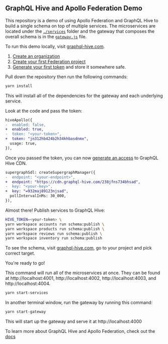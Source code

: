## GraphQL Hive and Apollo Federation Demo

This repository is a demo of using Apollo Federation and GraphQL Hive to build a single schema on top of multiple services. The microservices are located under the [`./services`](./services/) folder and the gateway that composes the overall schema is in the [`gateway.js`](./gateway.js) file.

To run this demo locally, visit [graphql-hive.com](https://graphql-hive.com/).

1. [Create an organization](https://docs.graphql-hive.com/get-started/organizations)
1. [Create your first Federation project](https://docs.graphql-hive.com/get-started/projects)
1. [Generate your first token](https://docs.graphql-hive.com/features/tokens) and store it somewhere safe.

Pull down the repository then run the following commands:

```sh
yarn install
```

This will install all of the dependencies for the gateway and each underlying service.

Look at the code and pass the token:

```diff
hiveApollo({
-  enabled: false,
+  enabled: true,
-  token: "<your-token>",
+  token: "jn312hb424b2h34khbasdnmx",
  usage: true,
}),
```

Once you passed the token, you can now [generate an access](https://docs.graphql-hive.com/features/registry-usage#cdn-access) to GraphQL Hive CDN.

```diff
supergraphSdl: createSupergraphManager({
-  endpoint: "<your-endpoint>",
+  endpoint: "https://cdn.graphql-hive.com/238jfns734bhsad",
-  key: "<your-key>",
+  key: "=932maj89123njsad",
  pollIntervalInMs: 30_000,
}),
```

Almost there! Publish services to GraphQL Hive:

```sh
HIVE_TOKEN=<your-token> \
yarn workspace accounts run schema:publish \
yarn workspace products run schema:publish \
yarn workspace reviews run schema:publish \
yarn workspace inventory run schema:publish
```

To see the schema, visit [graphql-hive.com](https://graphql-hive.com/), go to your project and pick correct target.

You're ready to go!

This command will run all of the microservices at once. They can be found at http://localhost:4001, http://localhost:4002, http://localhost:4003, and http://localhost:4004.

```sh
yarn start-services
```

In another terminal window, run the gateway by running this command:

```sh
yarn start-gateway
```

This will start up the gateway and serve it at http://localhost:4000

To learn more about GraphQL Hive and Apollo Federation, check out the [docs](https://docs.graphql-hive.com)